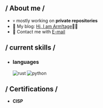 <div>

<h2> / About me / </h2>
  
- 💀 mostly working on **private repositories**
- 📖 My blog: [Hi, I am Arm!tage](https://arrnitage.github.io/)🏴‍☠️
- 📧 Contact me with [E-mail](mailto:an0ther1412@qq.com)
  
<h2> / current skills / </h2>
  
- <h3> languages </h3>
  <img src = "https://img.shields.io/badge/Rust-000000?style=for-the-badge&logo=rust&logoColor=white" alt = "rust" />
  <img src = "https://img.shields.io/badge/Python-FFD43B?style=for-the-badge&logo=python&logoColor=blue" alt = "python" />

<h2> / Certifications / </h2>

- **CISP**

</div>
